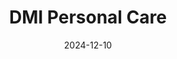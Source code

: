 ---  
layout: startup_page  
title: "DMI Personal Care"  
id: "dminj.com"  
permalink: "/dmipersonalcaredminj.com12102024/"  
website: "https://www.dminj.com/"  
funding_round: ""  
funding_amount: ""  
investors: "TruArc Partners, Douglas Sylva, Elaine Balady"  
about: "DMI Personal Care is a leading contract developer and manufacturer of beauty and personal care products for high-growth brands. They offer a wide range of services, from product development and innovation to manufacturing and filling, operating from a state-of-the-art FDA-regulated facility. DMI's customized operating system enhances performance for both employees and clients."  
markets: "Beauty and Personal Care, Contract Manufacturing, Skincare, Bodycare, Color Cosmetics, Haircare, Cosmetics, Manufacturing"  
hq: "Wharton, New Jersey, United States"  
founded_year: "2011"  
linkedin: "https://www.linkedin.com/company/dmi-personal-care"  
twitter: ""  
instagram: ""  
facebook: ""  
crunchbase: "https://www.crunchbase.com/organization/dmi-personal-care"  
pitchbook: "https://pitchbook.com/profiles/company/124806-61"  

date_display: "10-Dec-2024"  
date: "2024-12-10"

# SEO Optimization  
meta_title: "DMI Personal Care"  
meta_description: "DMI Personal Care, DMI Personal Care is a leading contract developer and manufacturer of beauty and personal care products for high-growth brands. They offer a wide rang..."  
meta_keywords: "DMI Personal Care, Beauty and Personal Care, Contract Manufacturing, Skincare, Bodycare, Color Cosmetics, Haircare, Cosmetics, Manufacturing,  funding"  
canonical_url: "https://startup.projectstartups.com/dmipersonalcaredminj.com12102024/"  
---